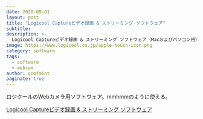 ```yaml
---
date: 2020-09-01
layout: post
title: "Logicool Captureビデオ録画 & ストリーミング ソフトウェア"
subtitle: 
description: >-
  Logicool Captureビデオ録画 & ストリーミング ソフトウェア（Macおよびパソコン用）をダウンロード
image: https://www.logicool.co.jp/apple-touch-icon.png
category: software
tags:
  - software
  - webcam
author: goofmint
paginate: true
---
```

ロジクールのWebカメラ用ソフトウェア。mmhmmのように使える。

[Logicool Captureビデオ録画 & ストリーミング ソフトウェア](https://www.logicool.co.jp/ja-jp/product/capture)
